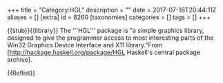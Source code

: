 +++
title = "Category:HGL"
description = ""
date = 2017-07-18T20:44:11Z
aliases = []
[extra]
id = 8260
[taxonomies]
categories = []
tags = []
+++

{{stub}}{{library}}
The '''HGL''' package is "a simple graphics library, designed to give the programmer access to most interesting parts of the Win32 Graphics Device Interface and X11 library."<ref>From [http://hackage.haskell.org/package/HGL Haskell's central package archive].</ref>

{{Reflist}}

